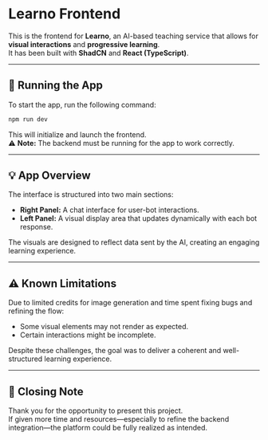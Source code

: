 # Learno Frontend

This is the frontend for **Learno**, an AI-based teaching service that allows for **visual interactions** and **progressive learning**.  
It has been built with **ShadCN** and **React (TypeScript)**.

---

## 🧩 Running the App

To start the app, run the following command:

```bash
npm run dev
```

This will initialize and launch the frontend.  
⚠️ **Note:** The backend must be running for the app to work correctly.

---

## 💡 App Overview

The interface is structured into two main sections:
- **Right Panel:** A chat interface for user-bot interactions.  
- **Left Panel:** A visual display area that updates dynamically with each bot response.

The visuals are designed to reflect data sent by the AI, creating an engaging learning experience.

---

## ⚠️ Known Limitations

Due to limited credits for image generation and time spent fixing bugs and refining the flow:
- Some visual elements may not render as expected.  
- Certain interactions might be incomplete.

Despite these challenges, the goal was to deliver a coherent and well-structured learning experience.

---

## 🙏 Closing Note

Thank you for the opportunity to present this project.  
If given more time and resources—especially to refine the backend integration—the platform could be fully realized as intended.
